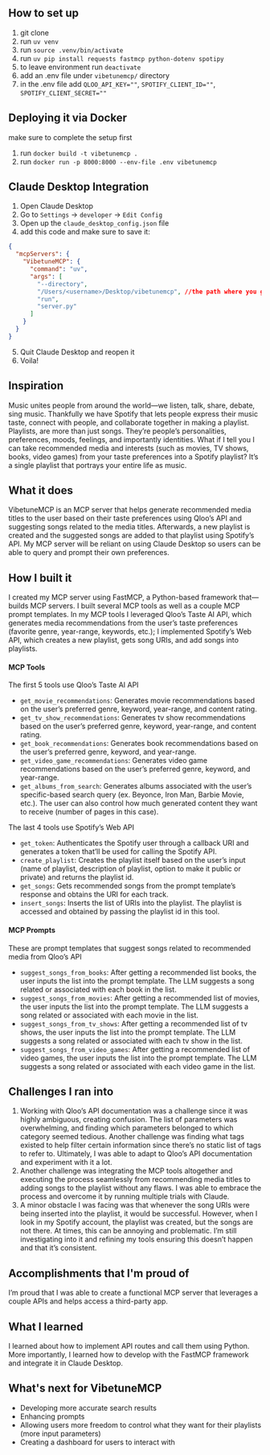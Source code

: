## How to set up
1. git clone
2. run `uv venv`
3. run `source .venv/bin/activate`
4. run `uv pip install requests fastmcp python-dotenv spotipy`
5. to leave environment run `deactivate`
6. add an .env file under `vibetunemcp/` directory
7. in the .env file add `QLOO_API_KEY=""`, `SPOTIFY_CLIENT_ID=""`, `SPOTIFY_CLIENT_SECRET=""`

## Deploying it via Docker
make sure to complete the setup first
1. run `docker build -t vibetunemcp .`
2. run `docker run -p 8000:8000 --env-file .env vibetunemcp`

## Claude Desktop Integration
1. Open Claude Desktop
2. Go to `Settings` -> `developer` -> `Edit Config`
3. Open up the `claude_desktop_config.json` file
4. add this code and make sure to save it: 
```json
{
  "mcpServers": {
    "VibetuneMCP": {
      "command": "uv",
      "args": [
        "--directory",
        "/Users/<username>/Desktop/vibetunemcp", //the path where you git cloned the project
        "run",
        "server.py"
      ]
    }
  }
}
```
5. Quit Claude Desktop and reopen it
6. Voila!

## Inspiration
Music unites people from around the world—we listen, talk, share, debate, sing music. Thankfully we have Spotify that lets people express their music taste, connect with people, and collaborate together in making a playlist. Playlists, are more than just songs. They’re people’s personalities, preferences, moods, feelings, and importantly identities. What if I tell you I can take recommended media and interests (such as movies, TV shows, books, video games) from your taste preferences into a Spotify playlist? It’s a single playlist that portrays your entire life as music.

## What it does
VibetuneMCP is an MCP server that helps generate recommended media titles to the user based on their taste preferences using Qloo’s API and suggesting songs related to the media titles. Afterwards, a new playlist is created and the suggested songs are added to that playlist using Spotify’s API.  My MCP server will be reliant on using Claude Desktop so users can be able to query and prompt their own preferences.

## How I built it
I created my MCP server using FastMCP, a Python-based framework that—builds MCP servers. I built several MCP tools as well as a couple MCP prompt templates. In my MCP tools I leveraged Qloo’s Taste AI API, which generates media recommendations from the user’s taste preferences (favorite genre, year-range, keywords, etc.); I implemented Spotify’s Web API, which creates a new playlist, gets song URIs, and add songs into playlists.

<h4>MCP Tools</h4>

The first 5 tools use Qloo’s Taste AI API
- `get_movie_recommendations`: Generates movie recommendations based on the user’s preferred genre, keyword, year-range, and content rating.
- `get_tv_show_recommendations`: Generates tv show recommendations based on the user’s preferred genre, keyword, year-range, and content rating.
- `get_book_recommendations`: Generates book recommendations based on the user’s preferred genre, keyword, and year-range.
- `get_video_game_recommendations`: Generates video game recommendations based on the user’s preferred genre, keyword, and year-range.
- `get_albums_from_search`: Generates albums associated with the user’s specific-based search query (ex. Beyonce, Iron Man, Barbie Movie, etc.). The user can also control how much generated content they want to receive (number of pages in this case).

The last 4 tools use Spotify’s Web API
- `get_token`: Authenticates the Spotify user through a callback URI and generates a token that’ll be used for calling the Spotify API.
- `create_playlist`: Creates the playlist itself based on the user’s input (name of playlist, description of playlist, option to make it public or private) and returns the playlist id.
- `get_songs`: Gets recommended songs from the prompt template’s response and obtains the URI for each track.
- `insert_songs`: Inserts the list of URIs into the playlist. The playlist is accessed and obtained by passing the playlist id in this tool.

<h4>MCP Prompts</h4>

These are prompt templates that suggest songs related to recommended media from Qloo’s API
- `suggest_songs_from_books`: After getting a recommended list books, the user inputs the list into the prompt template. The LLM suggests a song related or associated with each book in the list.
- `suggest_songs_from_movies`: After getting a recommended list of movies, the user inputs the list into the prompt template. The LLM suggests a song related or associated with each movie in the list.
- `suggest_songs_from_tv_shows`: After getting a recommended list of tv shows, the user inputs the list into the prompt template. The LLM suggests a song related or associated with each tv show in the list.
- `suggest_songs_from_video_games`: After getting a recommended list of video games, the user inputs the list into the prompt template. The LLM suggests a song related or associated with each video game in the list.

## Challenges I ran into
<ol>
<li>Working with Qloo’s API documentation was a challenge since it was highly ambiguous, creating confusion. The list of parameters was overwhelming, and finding which parameters belonged to which category seemed tedious. Another challenge was finding what tags existed to help filter certain information since there’s no static list of tags to refer to. Ultimately, I was able to adapt to Qloo’s API documentation and experiment with it a lot.</li>
<li>Another challenge was integrating the MCP tools altogether and executing the process seamlessly from recommending media titles to adding songs to the playlist without any flaws. I was able to embrace the process and overcome it by running multiple trials with Claude.</li>
<li>A minor obstacle I was facing was that whenever the song URIs were being inserted into the playlist, it would be successful. However, when I look in my Spotify account, the playlist was created, but the songs are not there. At times, this can be annoying and problematic. I’m still investigating into it and refining my tools ensuring this doesn’t happen and that it’s consistent.</li>
</ol>

## Accomplishments that I'm proud of
I’m proud that I was able to create a functional MCP server that leverages a couple APIs and helps access a third-party app.

## What I learned
I learned about how to implement API routes and call them using Python. More importantly, I learned how to develop with the FastMCP framework and integrate it in Claude Desktop.

## What's next for VibetuneMCP
- Developing more accurate search results
- Enhancing prompts
- Allowing users more freedom to control what they want for their playlists (more input parameters)
- Creating a dashboard for users to interact with
